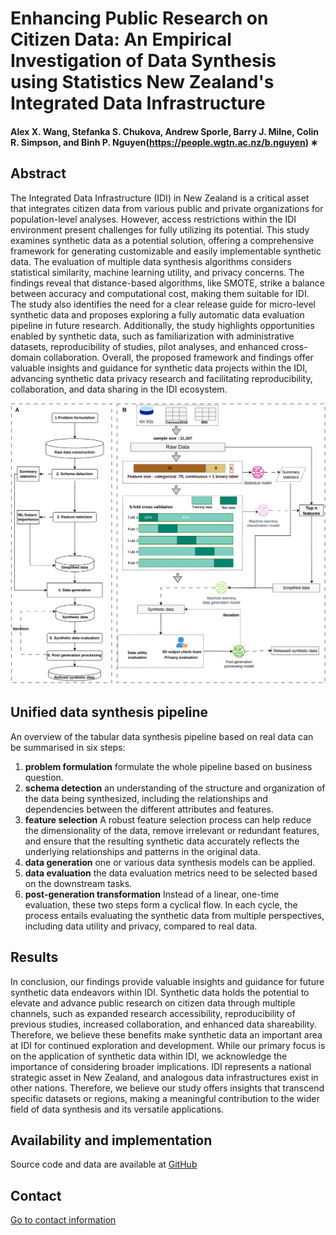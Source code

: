 # Enhancing Public Research on Citizen Data: An Empirical Investigation of Data Synthesis using Statistics New Zealand's Integrated Data Infrastructure
#### Alex X. Wang, Stefanka S. Chukova, Andrew Sporle, Barry J. Milne, Colin R. Simpson, and Binh P. Nguyen(https://people.wgtn.ac.nz/b.nguyen) ∗

## Abstract
The Integrated Data Infrastructure (IDI) in New Zealand is a critical asset that integrates citizen data from various public and private organizations for population-level analyses. However, access restrictions within the IDI environment present challenges for fully utilizing its potential. This study examines synthetic data as a potential solution, offering a comprehensive framework for generating customizable and easily implementable synthetic data. The evaluation of multiple data synthesis algorithms considers statistical similarity, machine learning utility, and privacy concerns. The findings reveal that distance-based algorithms, like SMOTE, strike a balance between accuracy and computational cost, making them suitable for IDI. The study also identifies the need for a clear release guide for micro-level synthetic data and proposes exploring a fully automatic data evaluation pipeline in future research. Additionally, the study highlights opportunities enabled by synthetic data, such as familiarization with administrative datasets, reproducibility of studies, pilot analyses, and enhanced cross-domain collaboration. Overall, the proposed framework and findings offer valuable insights and guidance for synthetic data projects within the IDI, advancing synthetic data privacy research and facilitating reproducibility, collaboration, and data sharing in the IDI ecosystem.

![alt text](workflow.svg)

## Unified data synthesis pipeline
An overview of the tabular data synthesis pipeline based on real data can be summarised in six steps:

1. **problem formulation** formulate the whole pipeline based on business question.
2. **schema detection** an understanding of the structure and organization of the data being synthesized, including the relationships and dependencies between the different attributes and features.
3. **feature selection**  A robust feature selection process can help reduce the dimensionality of the data, remove irrelevant or redundant features, and ensure that the resulting synthetic data accurately reflects the underlying relationships and patterns in the original data.
4. **data generation** one or various data synthesis models can be applied.
5. **data evaluation** the data evaluation metrics need to be selected based on the downstream tasks.
6. **post-generation transformation**  Instead of a linear, one-time evaluation, these two steps form a cyclical flow. In each cycle, the process entails evaluating the synthetic data from multiple perspectives, including data utility and privacy, compared to real data.



## Results

In conclusion, our findings provide valuable insights and guidance for future synthetic data endeavors within IDI. Synthetic data holds the potential to elevate and advance public research on citizen data through multiple channels, such as expanded research accessibility, reproducibility of previous studies, increased collaboration, and enhanced data shareability. Therefore, we believe these benefits make synthetic data an important area at IDI for continued exploration and development. While our primary focus is on the application of synthetic data within IDI, we acknowledge the importance of considering broader implications. IDI represents a national strategic asset in New Zealand, and analogous data infrastructures exist in other nations. Therefore, we believe our study offers insights that transcend specific datasets or regions, making a meaningful contribution to the wider field of data synthesis and its versatile applications.

## Availability and implementation
Source code and data are available at [GitHub](https://github.com/coksvictoria/IDI_TabularDataSynthesis/)

## Contact 
[Go to contact information](https://homepages.ecs.vuw.ac.nz/~nguyenb5/contact.html)

